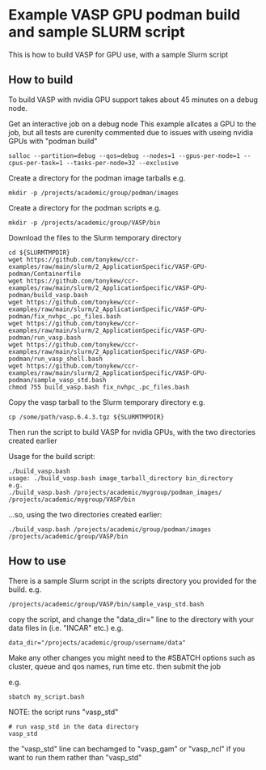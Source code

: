 # Example VASP GPU podman build and sample SLURM script

This is how to build VASP for GPU use, with a sample Slurm script

## How to build

To build VASP with nvidia GPU support takes about 45 minutes on a debug node.

Get an interactive job on a debug node
This example allcates a GPU to the job, but all tests are curenlty commented
due to issues with useing nvidia GPUs with "podman build"

```
salloc --partition=debug --qos=debug --nodes=1 --gpus-per-node=1 --cpus-per-task=1 --tasks-per-node=32 --exclusive
```

Create a directory for the podman image tarballs e.g.
```
mkdir -p /projects/academic/group/podman/images
```

Create a directory for the podman scripts e.g.
```
mkdir -p /projects/academic/group/VASP/bin
```

Download the files to the Slurm temporary directory

```
cd ${SLURMTMPDIR}
wget https://github.com/tonykew/ccr-examples/raw/main/slurm/2_ApplicationSpecific/VASP-GPU-podman/Containerfile
wget https://github.com/tonykew/ccr-examples/raw/main/slurm/2_ApplicationSpecific/VASP-GPU-podman/build_vasp.bash
wget https://github.com/tonykew/ccr-examples/raw/main/slurm/2_ApplicationSpecific/VASP-GPU-podman/fix_nvhpc_.pc_files.bash
wget https://github.com/tonykew/ccr-examples/raw/main/slurm/2_ApplicationSpecific/VASP-GPU-podman/run_vasp.bash
wget https://github.com/tonykew/ccr-examples/raw/main/slurm/2_ApplicationSpecific/VASP-GPU-podman/run_vasp_shell.bash
wget https://github.com/tonykew/ccr-examples/raw/main/slurm/2_ApplicationSpecific/VASP-GPU-podman/sample_vasp_std.bash
chmod 755 build_vasp.bash fix_nvhpc_.pc_files.bash
```

Copy the vasp tarball to the Slurm temporary directory
e.g.

```
cp /some/path/vasp.6.4.3.tgz ${SLURMTMPDIR}
```

Then run the script to build VASP for nvidia GPUs, with the two directories
created earlier

Usage for the build script:

```
./build_vasp.bash 
usage: ./build_vasp.bash image_tarball_directory bin_directory
e.g.
./build_vasp.bash /projects/academic/mygroup/podman_images/ /projects/academic/mygroup/VASP/bin
```

...so, using the two directories created earlier:

```
./build_vasp.bash /projects/academic/group/podman/images /projects/academic/group/VASP/bin
```


## How to use

There is a sample Slurm script in the scripts directory you
provided for the build.
e.g.

```
/projects/academic/group/VASP/bin/sample_vasp_std.bash
```

copy the script, and change the "data_dir=" line to the directory with
your data files in (i.e. "INCAR" etc.)
e.g.

```
data_dir="/projects/academic/group/username/data"
```

Make any other changes you might need to the #SBATCH options
such as cluster, queue and qos names, run time etc.
then submit the job

e.g.
```
sbatch my_script.bash
```

NOTE: the script runs "vasp_std"

```
# run vasp_std in the data directory
vasp_std
```

the "vasp_std" line can bechamged to "vasp_gam" or "vasp_ncl" if you want
to run them rather than "vasp_std"

